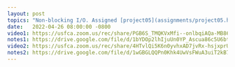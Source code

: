 ```yaml
---
layout: post
topics: "Non-blocking I/O. Assigned [project05](assignments/project05.html) due 5/4"
date:   2022-04-26 08:00:00 -0800
video1: https://usfca.zoom.us/rec/share/PGB6S_TMQKVxMfi--onlbqiAQa-MB86D8wk69UNKJM_lt_ciNnhG9rfPbpRX5io0.OfEU1y98C7Kg55Zz
notes1: https://drive.google.com/file/d/1bYDOp2lhIjuUn0YP_Ascua86c5U6btXT/view?usp=sharing
video2: https://usfca.zoom.us/rec/share/4HTvlQi5K6n0yvhxAD7jvRx-hsjxprUgynjju2c37qftN1b2rLJ8AWhoXRzS3fmo.37t4uZ_8pDCM5qok
notes2: https://drive.google.com/file/d/1wGBGLQQPn0Khk4UwVsFWuA3uiT2kB7S7/view?usp=sharing
---
```

